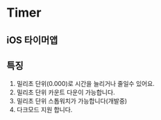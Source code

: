 Timer
===
iOS 타이머앱
-------
## 특징
1. 밀리초 단위(0.000)로 시간을 늘리거나 줄일수 있어요.
2. 밀리초 단위 카운트 다운이 가능합니다.
3. 밀리초 단위 스톱워치가 가능합니다(개발중)
4. 다크모드 지원 합니다.
